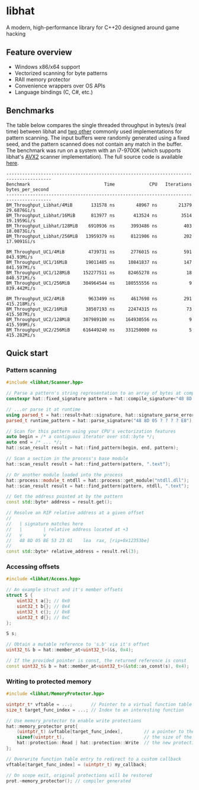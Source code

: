 # libhat
A modern, high-performance library for C++20 designed around game hacking

## Feature overview
- Windows x86/x64 support
- Vectorized scanning for byte patterns
- RAII memory protector
- Convenience wrappers over OS APIs
- Language bindings (C, C#, etc.)

## Benchmarks
The table below compares the single threaded throughput in bytes/s (real time) between
libhat and [two other](test/benchmark/vendor) commonly used implementations for pattern
scanning. The input buffers were randomly generated using a fixed seed, and the pattern
scanned does not contain any match in the buffer. The benchmark was run on a system with
an i7-9700K (which supports libhat's [AVX2](src/arch/x86/AVX2.cpp) scanner implementation).
The full source code is available [here](test/benchmark/Compare.cpp).
```
---------------------------------------------------------------------------------------
Benchmark                            Time             CPU   Iterations bytes_per_second
---------------------------------------------------------------------------------------
BM_Throughput_Libhat/4MiB       131578 ns        48967 ns        21379      29.6876Gi/s
BM_Throughput_Libhat/16MiB      813977 ns       413524 ns         3514      19.1959Gi/s
BM_Throughput_Libhat/128MiB    6910936 ns      3993486 ns          403      18.0873Gi/s
BM_Throughput_Libhat/256MiB   13959379 ns      8121906 ns          202      17.9091Gi/s

BM_Throughput_UC1/4MiB         4739731 ns      2776015 ns          591       843.93Mi/s
BM_Throughput_UC1/16MiB       19011485 ns     10841837 ns          147      841.597Mi/s
BM_Throughput_UC1/128MiB     152277511 ns     82465278 ns           18      840.571Mi/s
BM_Throughput_UC1/256MiB     304964544 ns    180555556 ns            9      839.442Mi/s

BM_Throughput_UC2/4MiB         9633499 ns      4617698 ns          291      415.218Mi/s
BM_Throughput_UC2/16MiB       38507193 ns     22474315 ns           73      415.507Mi/s
BM_Throughput_UC2/128MiB     307989100 ns    164930556 ns            9      415.599Mi/s
BM_Throughput_UC2/256MiB     616449240 ns    331250000 ns            5      415.282Mi/s
```

## Quick start
### Pattern scanning
```cpp
#include <libhat/Scanner.hpp>

// Parse a pattern's string representation to an array of bytes at compile time
constexpr hat::fixed_signature pattern = hat::compile_signature<"48 8D 05 ? ? ? ? E8">();

// ...or parse it at runtime
using parsed_t = hat::result<hat::signature, hat::signature_parse_error>;
parsed_t runtime_pattern = hat::parse_signature("48 8D 05 ? ? ? ? E8");

// Scan for this pattern using your CPU's vectorization features
auto begin = /* a contiguous iterator over std::byte */;
auto end = /* ... */;
hat::scan_result result = hat::find_pattern(begin, end, pattern);

// Scan a section in the process's base module
hat::scan_result result = hat::find_pattern(pattern, ".text");

// Or another module loaded into the process
hat::process::module_t ntdll = hat::process::get_module("ntdll.dll");
hat::scan_result result = hat::find_pattern(pattern, ntdll, ".text");

// Get the address pointed at by the pattern
const std::byte* address = result.get();

// Resolve an RIP relative address at a given offset
// 
//   | signature matches here
//   |        | relative address located at +3
//   v        v
//   48 8D 05 BE 53 23 01    lea  rax, [rip+0x12353be]
//
const std::byte* relative_address = result.rel(3);
```

### Accessing offsets
```cpp
#include <libhat/Access.hpp>

// An example struct and it's member offsets
struct S {
    uint32_t a{}; // 0x0
    uint32_t b{}; // 0x4
    uint32_t c{}; // 0x8
    uint32_t d{}; // 0xC
};

S s;

// Obtain a mutable reference to 's.b' via it's offset
uint32_t& b = hat::member_at<uint32_t>(&s, 0x4);

// If the provided pointer is const, the returned reference is const
const uint32_t& b = hat::member_at<uint32_t>(&std::as_const(s), 0x4);
```

### Writing to protected memory
```cpp
#include <libhat/MemoryProtector.hpp>

uintptr_t* vftable = ...;       // Pointer to a virtual function table in read-only data
size_t target_func_index = ...; // Index to an interesting function

// Use memory_protector to enable write protections
hat::memory_protector prot{
    (uintptr_t) &vftable[target_func_index],        // a pointer to the target memory
    sizeof(uintptr_t),                              // the size of the memory block
    hat::protection::Read | hat::protection::Write  // the new protection flags
};

// Overwrite function table entry to redirect to a custom callback
vftable[target_func_index] = (uintptr_t) my_callback;

// On scope exit, original protections will be restored
prot.~memory_protector(); // compiler generated

```
